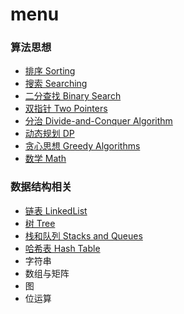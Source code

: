 # menu 

### 算法思想

- [排序 Sorting](https://github.com/fsodu/leetcode/tree/main/Sorting)
- [搜索 Searching](https://github.com/fsodu/leetcode/tree/main/Searching)
- [二分查找 Binary Search](https://github.com/tianhuih/leetcode/tree/main/Binary%20Search)
- [双指针 Two Pointers](https://github.com/fsodu/leetcode/tree/main/Two%20Pointer)
- [分治 Divide-and-Conquer Algorithm](https://github.com/tianhuih/leetcode/tree/main/Divide-and-Conquer%20Algorithm)
- [动态规划 DP](https://github.com/tianhuih/leetcode/tree/main/dynamic%20programming)
- [贪心思想 Greedy Algorithms](https://github.com/tianhuih/leetcode/tree/main/Greedy%20Algorithm)
- [数学 Math](https://github.com/tianhuih/leetcode/tree/main/Math)

### 数据结构相关

- [链表 LinkedList](https://github.com/tianhuih/leetcode/tree/main/Linked%20List)
- [树 Tree](https://github.com/tianhuih/leetcode/tree/main/Trees)
- [栈和队列 Stacks and Queues](https://github.com/tianhuih/leetcode/tree/main/Stacks%20and%20Queues)
- [哈希表 Hash Table](https://github.com/tianhuih/leetcode/tree/main/HashTable)
- 字符串
- 数组与矩阵
- 图
- 位运算
